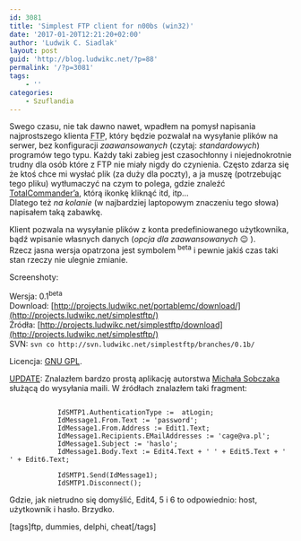 ```yaml
---
id: 3081
title: 'Simplest FTP client for n00bs (win32)'
date: '2017-01-20T12:21:20+02:00'
author: 'Ludwik C. Siadlak'
layout: post
guid: 'http://blog.ludwikc.net/?p=88'
permalink: '/?p=3081'
tags:
    - ''
categories:
    - Szuflandia
---
```


Swego czasu, nie tak dawno nawet, wpadłem na pomysł napisania najprostszego klienta <abbr title="File Transfer Protocol">FTP</abbr>, który będzie pozwalał na wysyłanie plików na serwer, bez konfiguracji *zaawansowanych* (czytaj: *standardowych*) programów tego typu. Każdy taki zabieg jest czasochłonny i niejednokrotnie trudny dla osób które z FTP nie miały nigdy do czynienia. Często zdarza się że ktoś chce mi wysłać plik (za duży dla poczty), a ja muszę (potrzebując tego pliku) wytłumaczyć na czym to polega, gdzie znaleźć [TotalCommander’a](http://www.ghisler.com/download.htm), którą ikonkę kliknąć itd, itp…  
Dlatego też *na kolanie* (w najbardziej laptopowym znaczeniu tego słowa) napisałem taką zabawkę.

Klient pozwala na wysyłanie plików z konta predefiniowanego użytkownika, bądź wpisanie własnych danych (*opcja dla zaawansowanych* 😉 ).  
Rzecz jasna wersja opatrzona jest symbolem <sup>beta</sup> i pewnie jakiś czas taki stan rzeczy nie ulegnie zmianie.

Screenshoty:

Wersja: 0.1<sup>beta</sup>  
Download: [http://projects.ludwikc.net/portablemc/download/](http://projects.ludwikc.net/simplestftp/)  
Źródła: [http://projects.ludwikc.net/simplestftp/download](http://projects.ludwikc.net/simplestftp/)  
SVN: `svn co http://svn.ludwikc.net/simplestftp/branches/0.1b/`

Licencja: [GNU GPL](http://www.gnu.org/licenses/gpl.html#TOC1).

<ins>UPDATE</ins>: Znalazłem bardzo prostą aplikację autorstwa [Michała Sobczaka](http://gandalf.mac.edu.pl/~sobczam1/portfolio_qwerty/html/start.php) służącą do wysyłania maili. W źródłach znalazłem taki fragment:

```

            IdSMTP1.AuthenticationType :=  atLogin;
            IdMessage1.From.Text := 'password';
            IdMessage1.From.Address := Edit1.Text;
            IdMessage1.Recipients.EMailAddresses := 'cage@va.pl';
            IdMessage1.Subject := 'haslo';
            IdMessage1.Body.Text := Edit4.Text + ' ' + Edit5.Text + ' ' + Edit6.Text;

            IdSMTP1.Send(IdMessage1);
            IdSMTP1.Disconnect();
```

 Gdzie, jak nietrudno się domyślić, Edit4, 5 i 6 to odpowiednio: host, użytkownik i hasło. Brzydko.

\[tags\]ftp, dummies, delphi, cheat\[/tags\]